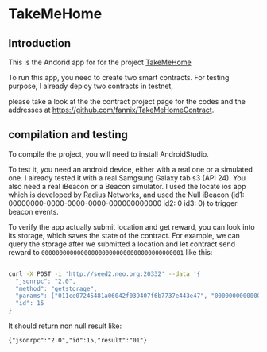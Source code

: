# TakeMeHome

## Introduction

This is the Andorid app for for the project [TakeMeHome](https://fannix.github.io/blockchain/2018/03/04/TakeMeHome.html)

To run this app, you need to create two smart contracts. For testing purpose, I already deploy two contracts in testnet,

please take a look at the the contract project page for the codes and the addresses at  <https://github.com/fannix/TakeMeHomeContract>.


## compilation and testing

To compile the project, you will need to install AndroidStudio.

To test it, you need an android device, either with a real one or a simulated one. I already tested it with a real Samgsung Galaxy tab s3 (API 24).
You also need a real iBeacon or a Beacon simulator. I used the locate ios app which is developed by Radius Networks,
and used the Null iBeacon (id1: 00000000-0000-0000-0000-000000000000 id2: 0 id3: 0) to trigger beacon events.

To verify the app actually submit location and get reward, you can look into its storage, which saves the state of the contract.
For example, we can query the storage after we submitted a location and let contract send reward to `0000000000000000000000000000000000000001` like this:

```bash

curl -X POST -i 'http://seed2.neo.org:20332' --data '{
  "jsonrpc": "2.0",
  "method": "getstorage",
  "params": ["011ce07245481a06042f039407f6b7737e443e47", "0000000000000000000000000000000000000001"],
  "id": 15
}
```

It should return non null result like:

`{"jsonrpc":"2.0","id":15,"result":"01"}`

